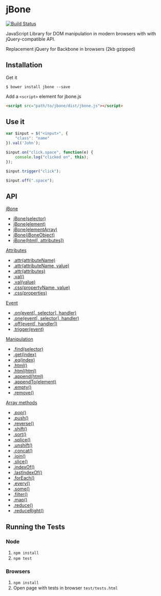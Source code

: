 # jBone 

[![Build Status](https://travis-ci.org/kupriyanenko/jbone.png?branch=master)](https://travis-ci.org/kupriyanenko/jbone)

JavaScript Library for DOM manipulation in modern browsers with with jQuery-compatible API.

Replacement jQuery for Backbone in browsers (2kb gzipped)

## Installation

Get it

```
$ bower install jbone --save
```

Add a ```<script>``` element for jbone.js

```html
<script src="path/to/jbone/dist/jbone.js"></script>
```

## Use it

```javascript
var $input = $("<input>", {
	"class": "name"
}).val('John');

$input.on("click.space", function(e) {
	console.log("clicked on", this);
});

$input.trigger("click");

$input.off(".space");
```

## API

[jBone](https://github.com/kupriyanenko/jbone/wiki/jBone)

* [jBone(selector)](https://github.com/kupriyanenko/jbone/wiki/jBone#jboneselector)
* [jBone(element)](https://github.com/kupriyanenko/jbone/wiki/jBone#jboneelement)
* [jBone(elementArray)](https://github.com/kupriyanenko/jbone/wiki/jBone#jboneelementarray)
* [jBone(jBoneObject)](https://github.com/kupriyanenko/jbone/wiki/jBone#jbonejboneobject)
* [jBone(html[, attributes])](https://github.com/kupriyanenko/jbone/wiki/jBone#jbonehtml-attributes)

[Attributes](https://github.com/kupriyanenko/jbone/wiki/Attributes)

* [.attr(attributeName)](https://github.com/kupriyanenko/jbone/wiki/Attributes#attrattributename)
* [.attr(attributeName, value)](https://github.com/kupriyanenko/jbone/wiki/Attributes#attrattributename-value)
* [.attr(attributes)](https://github.com/kupriyanenko/jbone/wiki/Attributes#attrattributes)
* [.val()](https://github.com/kupriyanenko/jbone/wiki/Attributes#val)
* [.val(value)](https://github.com/kupriyanenko/jbone/wiki/Attributes#valvalue)
* [.css(propertyName, value)](https://github.com/kupriyanenko/jbone/wiki/Attributes#csspropertyname-value)
* [.css(properties)](https://github.com/kupriyanenko/jbone/wiki/Attributes#cssproperties)

[Event](https://github.com/kupriyanenko/jbone/wiki/Event)

* [.on(event[, selector], handler)](https://github.com/kupriyanenko/jbone/wiki/Event#onevent-selector-handler)
* [.one(event[, selector], handler)](https://github.com/kupriyanenko/jbone/wiki/Event#oneevent-selector-handler)
* [.off(event[, handler])](https://github.com/kupriyanenko/jbone/wiki/Event#offevent-handler)
* [.trigger(event)](https://github.com/kupriyanenko/jbone/wiki/Event#triggerevent)

[Manipulation](https://github.com/kupriyanenko/jbone/wiki/Manipulation)

* [.find(selector)](https://github.com/kupriyanenko/jbone/wiki/Manipulation#findselector)
* [.get(index)](https://github.com/kupriyanenko/jbone/wiki/Manipulation#getindex)
* [.eq(index)](https://github.com/kupriyanenko/jbone/wiki/Manipulation#eqindex)
* [.html()](https://github.com/kupriyanenko/jbone/wiki/Manipulation#html)
* [.html(html)](https://github.com/kupriyanenko/jbone/wiki/Manipulation#htmlhtml)
* [.append(html)](https://github.com/kupriyanenko/jbone/wiki/Manipulation#appendhtml)
* [.appendTo(element)](https://github.com/kupriyanenko/jbone/wiki/Manipulation#appendtoelement)
* [.empty()](https://github.com/kupriyanenko/jbone/wiki/Manipulation#empty)
* [.remove()](https://github.com/kupriyanenko/jbone/wiki/Manipulation#remove)

[Array methods](https://developer.mozilla.org/docs/Web/JavaScript/Reference/Global_Objects/Array/prototype#Methods)

* [.pop()](https://developer.mozilla.org/docs/JavaScript/Reference/Global_Objects/Array/pop)
* [.push()](https://developer.mozilla.org/docs/JavaScript/Reference/Global_Objects/Array/push)
* [.reverse()](https://developer.mozilla.org/docs/JavaScript/Reference/Global_Objects/Array/reverse)
* [.shift()](https://developer.mozilla.org/docs/JavaScript/Reference/Global_Objects/Array/shift)
* [.sort()](https://developer.mozilla.org/docs/JavaScript/Reference/Global_Objects/Array/sort)
* [.splice()](https://developer.mozilla.org/docs/JavaScript/Reference/Global_Objects/Array/splice)
* [.unshift()](https://developer.mozilla.org/docs/JavaScript/Reference/Global_Objects/Array/unshift)
* [.concat()](https://developer.mozilla.org/docs/JavaScript/Reference/Global_Objects/Array/concat)
* [.join()](https://developer.mozilla.org/docs/JavaScript/Reference/Global_Objects/Array/join)
* [.slice()](https://developer.mozilla.org/docs/JavaScript/Reference/Global_Objects/Array/slice)
* [.indexOf()](https://developer.mozilla.org/docs/JavaScript/Reference/Global_Objects/Array/indexOf)
* [.lastIndexOf()](https://developer.mozilla.org/docs/JavaScript/Reference/Global_Objects/Array/lastIndexOf)
* [.forEach()](https://developer.mozilla.org/docs/JavaScript/Reference/Global_Objects/Array/forEach)
* [.every()](https://developer.mozilla.org/docs/JavaScript/Reference/Global_Objects/Array/every)
* [.some()](https://developer.mozilla.org/docs/JavaScript/Reference/Global_Objects/Array/some)
* [.filter()](https://developer.mozilla.org/docs/JavaScript/Reference/Global_Objects/Array/filter)
* [.map()](https://developer.mozilla.org/docs/JavaScript/Reference/Global_Objects/Array/map)
* [.reduce()](https://developer.mozilla.org/docs/JavaScript/Reference/Global_Objects/Array/reduce)
* [.reduceRight()](https://developer.mozilla.org/docs/JavaScript/Reference/Global_Objects/Array/reduceRight)

## Running the Tests

### Node

1. ```npm install```
2. ```npm test```

### Browsers

1. ```npm install```
2. Open page with tests in browser ```test/tests.html```
